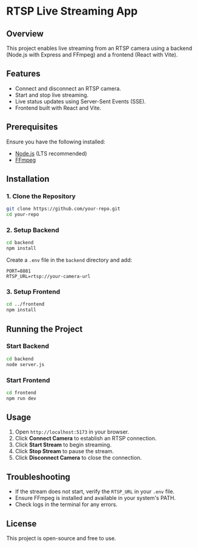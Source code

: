 # RTSP Live Streaming App

## Overview

This project enables live streaming from an RTSP camera using a backend (Node.js with Express and FFmpeg) and a frontend (React with Vite).

## Features

- Connect and disconnect an RTSP camera.
- Start and stop live streaming.
- Live status updates using Server-Sent Events (SSE).
- Frontend built with React and Vite.

## Prerequisites

Ensure you have the following installed:

- [Node.js](https://nodejs.org/) (LTS recommended)
- [FFmpeg](https://ffmpeg.org/download.html)

## Installation

### 1. Clone the Repository

```sh
git clone https://github.com/your-repo.git
cd your-repo
```

### 2. Setup Backend

```sh
cd backend
npm install
```

Create a `.env` file in the `backend` directory and add:

```env
PORT=8081
RTSP_URL=rtsp://your-camera-url
```

### 3. Setup Frontend

```sh
cd ../frontend
npm install
```

## Running the Project

### Start Backend

```sh
cd backend
node server.js
```

### Start Frontend

```sh
cd frontend
npm run dev
```

## Usage

1. Open `http://localhost:5173` in your browser.
2. Click **Connect Camera** to establish an RTSP connection.
3. Click **Start Stream** to begin streaming.
4. Click **Stop Stream** to pause the stream.
5. Click **Disconnect Camera** to close the connection.

## Troubleshooting

- If the stream does not start, verify the `RTSP_URL` in your `.env` file.
- Ensure FFmpeg is installed and available in your system's PATH.
- Check logs in the terminal for any errors.

## License

This project is open-source and free to use.
